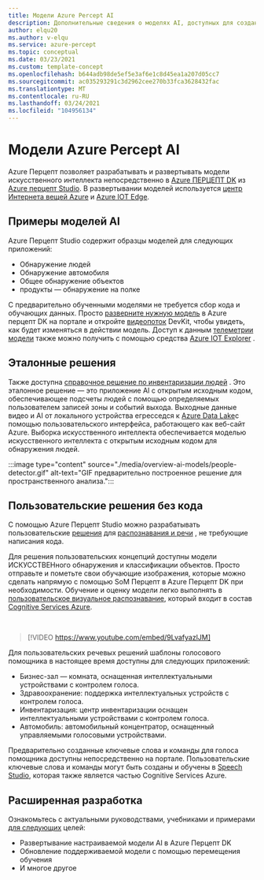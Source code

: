 ```yaml
---
title: Модели Azure Percept AI
description: Дополнительные сведения о моделях AI, доступных для создания прототипов и развертывания
author: elqu20
ms.author: v-elqu
ms.service: azure-percept
ms.topic: conceptual
ms.date: 03/23/2021
ms.custom: template-concept
ms.openlocfilehash: b644adb98de5ef5e3af6e1c8d45ea1a207d05cc7
ms.sourcegitcommit: ac035293291c3d2962cee270b33fca3628432fac
ms.translationtype: MT
ms.contentlocale: ru-RU
ms.lasthandoff: 03/24/2021
ms.locfileid: "104956134"
---
```

# <a name="azure-percept-ai-models"></a>Модели Azure Percept AI

Azure Перцепт позволяет разрабатывать и развертывать модели искусственного интеллекта непосредственно в [Azure ПЕРЦЕПТ DK](./overview-azure-percept-dk.md) из [Azure перцепт Studio](https://go.microsoft.com/fwlink/?linkid=2135819). В развертывании моделей используется [центр Интернета вещей Azure](https://azure.microsoft.com/services/iot-hub/) и [Azure IOT Edge](https://azure.microsoft.com/services/iot-edge/#iotedge-overview).

## <a name="sample-ai-models"></a>Примеры моделей AI

Azure Перцепт Studio содержит образцы моделей для следующих приложений:

- Обнаружение людей
- Обнаружение автомобиля
- Общее обнаружение объектов
- продукты — обнаружение на полке

С предварительно обученными моделями не требуется сбор кода и обучающих данных. Просто [разверните нужную модель](./how-to-deploy-model.md) в Azure перцепт DK на портале и откройте [видеопоток](./how-to-view-video-stream.md) DevKit, чтобы увидеть, как будет изменяться в действии модель. Доступ к данным [телеметрии модели](./how-to-view-telemetry.md) также можно получить с помощью средства [Azure IOT Explorer](https://github.com/Azure/azure-iot-explorer/releases) .

## <a name="reference-solutions"></a>Эталонные решения

Также доступна [справочное решение по инвентаризации людей](https://github.com/microsoft/Azure-Percept-Reference-Solutions/tree/main/people-detection-app) . Это эталонное решение — это приложение AI с открытым исходным кодом, обеспечивающее подсчеты людей с помощью определяемых пользователем записей зоны и событий выхода. Выходные данные видео и AI от локального устройства егресседся к [Azure Data Lake](https://azure.microsoft.com/solutions/data-lake/)с помощью пользовательского интерфейса, работающего как веб-сайт Azure. Выборка искусственного интеллекта обеспечивается моделью искусственного интеллекта с открытым исходным кодом для обнаружения людей.

:::image type="content" source="./media/overview-ai-models/people-detector.gif" alt-text="GIF предварительно построенное решение для пространственного анализа.":::

## <a name="custom-no-code-solutions"></a>Пользовательские решения без кода

С помощью Azure Перцепт Studio можно разрабатывать пользовательские [решения](./tutorial-nocode-vision.md) для [распознавания и речи](./tutorial-no-code-speech.md) , не требующие написания кода.

Для решения пользовательских концепций доступны модели ИСКУССТВЕНного обнаружения и классификации объектов. Просто отправьте и пометьте свои обучающие изображения, которые можно сделать напрямую с помощью SoM Перцепт в Azure Перцепт DK при необходимости. Обучение и оценку модели легко выполнять в [пользовательское визуальное распознавание](https://www.customvision.ai/), который входит в состав [Cognitive Services Azure](https://azure.microsoft.com/services/cognitive-services/#overview).

</br>

> [!VIDEO https://www.youtube.com/embed/9LvafyazlJM]

Для пользовательских речевых решений шаблоны голосового помощника в настоящее время доступны для следующих приложений:

- Бизнес-зал — комната, оснащенная интеллектуальными устройствами с контролем голоса.
- Здравоохранение: поддержка интеллектуальных устройств с контролем голоса.
- Инвентаризация: центр инвентаризации оснащен интеллектуальными устройствами с контролем голоса.
- Автомобиль: автомобильный концентратор, оснащенный управляемыми голосовыми устройствами.

Предварительно созданные ключевые слова и команды для голоса помощника доступны непосредственно на портале. Пользовательские ключевые слова и команды могут быть созданы и обучены в [Speech Studio](https://speech.microsoft.com/), которая также является частью Cognitive Services Azure.

## <a name="advanced-development"></a>Расширенная разработка

Ознакомьтесь с актуальными руководствами, учебниками и примерами [для следующих](https://github.com/microsoft/azure-percept-advanced-development) целей:

- Развертывание настраиваемой модели AI в Azure Перцепт DK
- Обновление поддерживаемой модели с помощью перемещения обучения
- И многое другое

